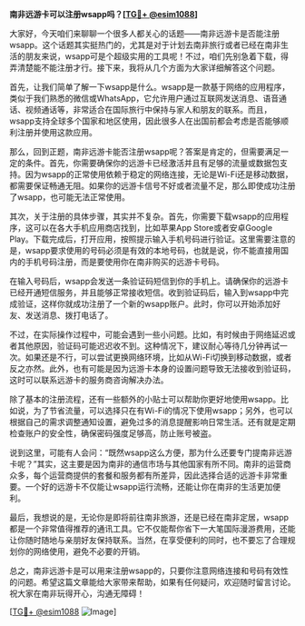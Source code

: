 **南非远游卡可以注册wsapp吗？[[TG💪+ @esim1088](https://t.me/s/esim1088)]**

大家好，今天咱们来聊聊一个很多人都关心的话题——南非远游卡是否能注册wsapp。这个话题其实挺热门的，尤其是对于计划去南非旅行或者已经在南非生活的朋友来说，wsapp可是个超级实用的工具呢！不过，咱们先别急着下载，得弄清楚能不能注册才行。接下来，我将从几个方面为大家详细解答这个问题。

首先，让我们简单了解一下wsapp是什么。wsapp是一款基于网络的应用程序，类似于我们熟悉的微信或WhatsApp，它允许用户通过互联网发送消息、语音通话、视频通话等，非常适合在国际旅行中保持与家人和朋友的联系。而且，wsapp支持全球多个国家和地区使用，因此很多人在出国前都会考虑是否能够顺利注册并使用这款应用。

那么，回到正题，南非远游卡能否注册wsapp呢？答案是肯定的，但需要满足一定的条件。首先，你需要确保你的远游卡已经激活并且有足够的流量或数据包支持。因为wsapp的正常使用依赖于稳定的网络连接，无论是Wi-Fi还是移动数据，都需要保证畅通无阻。如果你的远游卡信号不好或者流量不足，那么即使成功注册了wsapp，也可能无法正常使用。

其次，关于注册的具体步骤，其实并不复杂。首先，你需要下载wsapp的应用程序，这可以在各大手机应用商店找到，比如苹果App Store或者安卓Google Play。下载完成后，打开应用，按照提示输入手机号码进行验证。这里需要注意的是，wsapp要求使用的号码必须是有效的本地号码，也就是说，你不能直接用国内的手机号码注册，而是要使用你在南非购买的远游卡号码。

在输入号码后，wsapp会发送一条验证码短信到你的手机上。请确保你的远游卡已经开通短信服务，并且能够正常接收短信。收到验证码后，输入到wsapp中完成验证，这样你就成功注册了一个新的wsapp账户。此时，你可以开始添加好友、发送消息、拨打电话了。

不过，在实际操作过程中，可能会遇到一些小问题。比如，有时候由于网络延迟或者其他原因，验证码可能迟迟收不到。这种情况下，建议耐心等待几分钟再试一次。如果还是不行，可以尝试更换网络环境，比如从Wi-Fi切换到移动数据，或者反之亦然。此外，也有可能是因为远游卡本身的设置问题导致无法接收到验证码，这时可以联系远游卡的服务商咨询解决办法。

除了基本的注册流程，还有一些额外的小贴士可以帮助你更好地使用wsapp。比如说，为了节省流量，可以选择只在有Wi-Fi的情况下使用wsapp；另外，也可以根据自己的需求调整通知设置，避免过多的消息提醒影响日常生活。还有就是定期检查账户的安全性，确保密码强度足够高，防止账号被盗。

说到这里，可能有人会问：“既然wsapp这么方便，那为什么还要专门提南非远游卡呢？”其实，这主要是因为南非的通信市场与其他国家有所不同。南非的运营商众多，每个运营商提供的套餐和服务都有所差异，因此选择合适的远游卡非常重要。一个好的远游卡不仅能让wsapp运行流畅，还能让你在南非的生活更加便利。

最后，我想说的是，无论你是即将前往南非旅游，还是已经在南非定居，wsapp都是一个非常值得推荐的通讯工具。它不仅能帮你省下一大笔国际漫游费用，还能让你随时随地与亲朋好友保持联系。当然，在享受便利的同时，也不要忘了合理规划你的网络使用，避免不必要的开销。

总之，南非远游卡是可以用来注册wsapp的，只要你注意网络连接和号码有效性的问题。希望这篇文章能给大家带来帮助，如果有任何疑问，欢迎随时留言讨论。祝大家在南非玩得开心，沟通无障碍！

[[TG💪+ @esim1088](https://t.me/s/esim1088) ![Image](https://i.postimg.cc/4NQfJmqS/Snipaste-2025-05-13-00-14-12.png)]